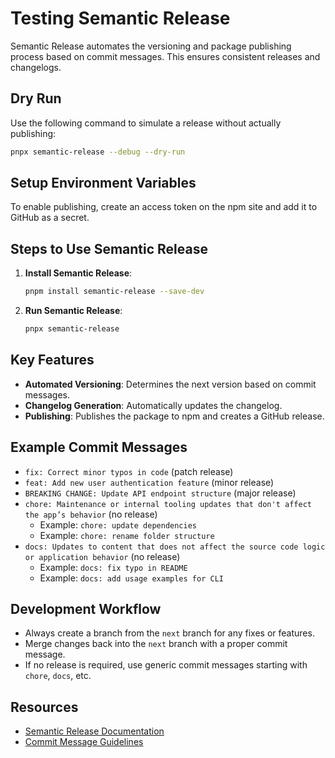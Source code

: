 # Testing Semantic Release

Semantic Release automates the versioning and package publishing process based on commit messages. This ensures consistent releases and changelogs.

## Dry Run
Use the following command to simulate a release without actually publishing:
```bash
pnpx semantic-release --debug --dry-run
```

## Setup Environment Variables
To enable publishing, create an access token on the npm site and add it to GitHub as a secret.

## Steps to Use Semantic Release

1. **Install Semantic Release**:
   ```bash
   pnpm install semantic-release --save-dev
   ```

2. **Run Semantic Release**:
   ```bash
   pnpx semantic-release
   ```

## Key Features
- **Automated Versioning**: Determines the next version based on commit messages.
- **Changelog Generation**: Automatically updates the changelog.
- **Publishing**: Publishes the package to npm and creates a GitHub release.

## Example Commit Messages
- `fix: Correct minor typos in code` (patch release)
- `feat: Add new user authentication feature` (minor release)
- `BREAKING CHANGE: Update API endpoint structure` (major release)
- `chore: Maintenance or internal tooling updates that don't affect the app’s behavior` (no release)
  - Example: `chore: update dependencies`
  - Example: `chore: rename folder structure`
- `docs: Updates to content that does not affect the source code logic or application behavior` (no release)
  - Example: `docs: fix typo in README`
  - Example: `docs: add usage examples for CLI`

## Development Workflow
- Always create a branch from the `next` branch for any fixes or features.
- Merge changes back into the `next` branch with a proper commit message.
- If no release is required, use generic commit messages starting with `chore`, `docs`, etc.

## Resources
- [Semantic Release Documentation](https://semantic-release.gitbook.io/semantic-release/)
- [Commit Message Guidelines](https://www.conventionalcommits.org/)
